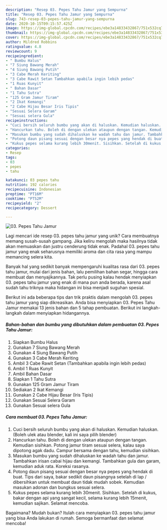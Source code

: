 ```yaml
---
description: "Resep 03. Pepes Tahu Jamur yang Sempurna"
title: "Resep 03. Pepes Tahu Jamur yang Sempurna"
slug: 743-resep-03-pepes-tahu-jamur-yang-sempurna
date: 2020-10-15T09:15:57.425Z
image: https://img-global.cpcdn.com/recipes/ebe3a14833432867/751x532cq70/03-pepes-tahu-jamur-foto-resep-utama.jpg
thumbnail: https://img-global.cpcdn.com/recipes/ebe3a14833432867/751x532cq70/03-pepes-tahu-jamur-foto-resep-utama.jpg
cover: https://img-global.cpcdn.com/recipes/ebe3a14833432867/751x532cq70/03-pepes-tahu-jamur-foto-resep-utama.jpg
author: Mildred Robbins
ratingvalue: 4.8
reviewcount: 9
recipeingredient:
- " Bumbu Halus"
- "7 Siung Bawang Merah"
- "4 Siung Bawang Putih"
- "3 Cabe Merah Keriting"
- "3 Cabe Rawit Setan Tambahkan apabila ingin lebih pedas"
- "1 Ruas Kunyit"
- " Bahan Dasar"
- "1 Tahu Sutra"
- "125 Gram Jamur Tiram"
- "2 Ikat Kemangi"
- "2 Cabe Hijau Besar Iris Tipis"
- "Sesuai Selera Garam"
- "Sesuai selera Gula"
recipeinstructions:
- "Cuci bersih seluruh bumbu yang akan di haluskan. Kemudian haluskan. (Boleh ulek atau blender, kali ini saya pilih blender)"
- "Hancurkan tahu. Boleh di dengan ulekan ataupun dengan tangan. Kemudian sisihkan. Potong jamur tiram sesuai selera, kalau saya dipotong agak dadu. Campur bersama dengan tahu, kemudian sisihkan."
- "Masukan bumbu yang sudah dihaluskan ke wadah tahu dan jamur. Tambahkan irisan cabai hijau dan kemangi. Tambahkan gula dan garam, kemudian aduk rata. Koreksi rasanya."
- "Potong daun pisang sesuai dengan besar nya pepes yang hendak di buat. Tips dari saya, bakar sedikit daun pisangnya setelah di lap / dibersihkan untuk membuat daun tidak mudah sobek. Kemudian masukan adonan dan bungkus sesuai selera."
- "Kukus pepes selama kurang lebih 30menit. Sisihkan. Setelah di kukus, bakar dengan api yang sangat kecil, selama kurang lebih 15menit, kemudian sajikan. Selamat mencoba."
categories:
- Resep
tags:
- 03
- pepes
- tahu

katakunci: 03 pepes tahu 
nutrition: 192 calories
recipecuisine: Indonesian
preptime: "PT16M"
cooktime: "PT52M"
recipeyield: "2"
recipecategory: Dessert

---
```



![03. Pepes Tahu Jamur](https://img-global.cpcdn.com/recipes/ebe3a14833432867/751x532cq70/03-pepes-tahu-jamur-foto-resep-utama.jpg)

Lagi mencari ide resep 03. pepes tahu jamur yang unik? Cara membuatnya memang susah-susah gampang. Jika keliru mengolah maka hasilnya tidak akan memuaskan dan justru cenderung tidak enak. Padahal 03. pepes tahu jamur yang enak seharusnya memiliki aroma dan cita rasa yang mampu memancing selera kita.

Banyak hal yang sedikit banyak mempengaruhi kualitas rasa dari 03. pepes tahu jamur, mulai dari jenis bahan, lalu pemilihan bahan segar, hingga cara membuat dan menyajikannya. Tak perlu pusing kalau hendak menyiapkan 03. pepes tahu jamur yang enak di mana pun anda berada, karena asal sudah tahu triknya maka hidangan ini bisa menjadi suguhan spesial.




Berikut ini ada beberapa tips dan trik praktis dalam mengolah 03. pepes tahu jamur yang siap dikreasikan. Anda bisa menyiapkan 03. Pepes Tahu Jamur memakai 13 jenis bahan dan 5 tahap pembuatan. Berikut ini langkah-langkah dalam menyiapkan hidangannya.

<!--inarticleads1-->

##### Bahan-bahan dan bumbu yang dibutuhkan dalam pembuatan 03. Pepes Tahu Jamur:

1. Siapkan  Bumbu Halus
1. Gunakan 7 Siung Bawang Merah
1. Gunakan 4 Siung Bawang Putih
1. Gunakan 3 Cabe Merah Keriting
1. Ambil 3 Cabe Rawit Setan (Tambahkan apabila ingin lebih pedas)
1. Ambil 1 Ruas Kunyit
1. Ambil  Bahan Dasar
1. Siapkan 1 Tahu Sutra
1. Gunakan 125 Gram Jamur Tiram
1. Sediakan 2 Ikat Kemangi
1. Gunakan 2 Cabe Hijau Besar (Iris Tipis)
1. Gunakan Sesuai Selera Garam
1. Gunakan Sesuai selera Gula




<!--inarticleads2-->

##### Cara membuat 03. Pepes Tahu Jamur:

1. Cuci bersih seluruh bumbu yang akan di haluskan. Kemudian haluskan. (Boleh ulek atau blender, kali ini saya pilih blender)
1. Hancurkan tahu. Boleh di dengan ulekan ataupun dengan tangan. Kemudian sisihkan. Potong jamur tiram sesuai selera, kalau saya dipotong agak dadu. Campur bersama dengan tahu, kemudian sisihkan.
1. Masukan bumbu yang sudah dihaluskan ke wadah tahu dan jamur. Tambahkan irisan cabai hijau dan kemangi. Tambahkan gula dan garam, kemudian aduk rata. Koreksi rasanya.
1. Potong daun pisang sesuai dengan besar nya pepes yang hendak di buat. Tips dari saya, bakar sedikit daun pisangnya setelah di lap / dibersihkan untuk membuat daun tidak mudah sobek. Kemudian masukan adonan dan bungkus sesuai selera.
1. Kukus pepes selama kurang lebih 30menit. Sisihkan. Setelah di kukus, bakar dengan api yang sangat kecil, selama kurang lebih 15menit, kemudian sajikan. Selamat mencoba.




Bagaimana? Mudah bukan? Itulah cara menyiapkan 03. pepes tahu jamur yang bisa Anda lakukan di rumah. Semoga bermanfaat dan selamat mencoba!
